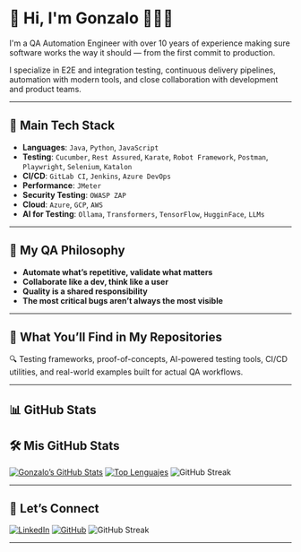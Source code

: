 # 👋 Hi, I'm Gonzalo 👨🏻‍💻

I'm a QA Automation Engineer with over 10 years of experience making sure software works the way it should — from the first commit to production.

I specialize in E2E and integration testing, continuous delivery pipelines, automation with modern tools, and close collaboration with development and product teams.

---

## 🧰 Main Tech Stack

- **Languages**: `Java`, `Python`, `JavaScript`
- **Testing**: `Cucumber`, `Rest Assured`, `Karate`, `Robot Framework`, `Postman`, `Playwright`, `Selenium`, `Katalon`
- **CI/CD**: `GitLab CI`, `Jenkins`, `Azure DevOps`
- **Performance**: `JMeter`
- **Security Testing**: `OWASP ZAP`
- **Cloud**: `Azure`, `GCP`, `AWS`
- **AI for Testing**: `Ollama`, `Transformers`, `TensorFlow`, `HugginFace`, `LLMs`

---

## 🧠 My QA Philosophy

- **Automate what’s repetitive, validate what matters**
- **Collaborate like a dev, think like a user**
- **Quality is a shared responsibility**
- **The most critical bugs aren’t always the most visible**

---

## 📣 What You’ll Find in My Repositories

🔍 Testing frameworks, proof-of-concepts, AI-powered testing tools, CI/CD utilities, and real-world examples built for actual QA workflows.

---

## 📊 GitHub Stats

## 🛠️ Mis GitHub Stats


[![Gonzalo’s GitHub Stats](https://github-readme-stats.vercel.app/api?username=gonzaloMorenoc&show_icons=true&include_all_commits=true&count_private=true&theme=dark)](https://github.com/gonzaloMorenoc)
[![Top Lenguajes](https://github-readme-stats.vercel.app/api/top-langs/?username=gonzaloMorenoc&layout=compact&count_private=true&theme=dark)](https://github.com/gonzaloMorenoc)
![GitHub Streak](https://github-readme-streak-stats.herokuapp.com/?user=gonzaloMorenoc&theme=dark&hide_border=true)

---

## 🤝 Let’s Connect

[![LinkedIn](https://img.shields.io/badge/LinkedIn-GonzaloMoreno-blue?logo=linkedin&style=for-the-badge)](https://www.linkedin.com/in/gonzalomorenoc) 
[![GitHub](https://img.shields.io/badge/GitHub-%40gonzaloMorenoc-black?logo=github&style=for-the-badge)](https://github.com/gonzaloMorenoc)
![GitHub Streak](https://github-readme-streak-stats.herokuapp.com/?user=gonzaloMorenoc&theme=dark&hide_border=true)

---
